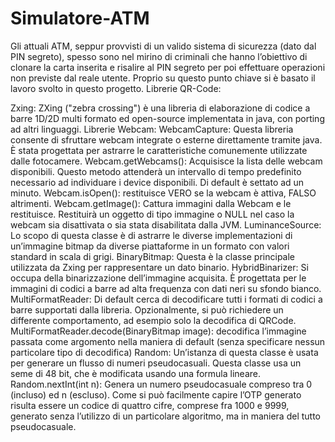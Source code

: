 # Simulatore-ATM
Gli attuali ATM, seppur provvisti di un valido sistema di sicurezza (dato dal PIN segreto), spesso sono nel mirino di criminali che hanno l’obiettivo di clonare la carta inserita e risalire al PIN segreto per poi effettuare operazioni non previste dal reale utente. Proprio su questo punto chiave si è basato il lavoro svolto in questo progetto. Librerie QR-Code:

Zxing: ZXing ("zebra crossing") è una libreria di elaborazione di codice a barre 1D/2D multi formato ed open-source implementata in java, con porting ad altri linguaggi. Librerie Webcam:
WebcamCapture: Questa libreria consente di sfruttare webcam integrate o esterne direttamente tramite java. È stata progettata per astrarre le caratteristiche comunemente utilizzate dalle fotocamere.
Webcam.getWebcams(): Acquisisce la lista delle webcam disponibili. Questo metodo attenderà un intervallo di tempo predefinito necessario ad individuare i device disponibili. Di default è settato ad un minuto.
Webcam.isOpen(): restituisce VERO se la webcam è attiva, FALSO altrimenti.
Webcam.getImage(): Cattura immagini dalla Webcam e le restituisce. Restituirà un oggetto di tipo immagine o NULL nel caso la webcam sia disattivata o sia stata disabilitata dalla JVM.
LuminanceSource: Lo scopo di questa classe è di astrarre le diverse implementazioni di un’immagine bitmap da diverse piattaforme in un formato con valori standard in scala di grigi.
BinaryBitmap: Questa è la classe principale utilizzata da Zxing per rappresentare un dato binario.
HybridBinarizer: Si occupa della binarizzazione dell’immagine acquisita. È progettata per le immagini di codici a barre ad alta frequenza con dati neri su sfondo bianco.
MultiFormatReader: Di default cerca di decodificare tutti i formati di codici a barre supportati dalla libreria. Opzionalmente, si può richiedere un differente comportamento, ad esempio solo la decodifica di QRCode.
MultiFormatReader.decode(BinaryBitmap image): decodifica l’immagine passata come argomento nella maniera di default (senza specificare nessun particolare tipo di decodifica)
Random: Un’istanza di questa classe è usata per generare un flusso di numeri pseudocasuali. Questa classe usa un seme di 48 bit, che è modificata usando una formula lineare.
Random.nextInt(int n): Genera un numero pseudocasuale compreso tra 0 (incluso) ed n (escluso).
Come si può facilmente capire l’OTP generato risulta essere un codice di quattro cifre, comprese fra 1000 e 9999, generato senza l’utilizzo di un particolare algoritmo, ma in maniera del tutto pseudocasuale.
